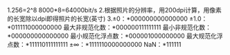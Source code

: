 1.256=2^8
8000*8=64000bit/s
2.根据照片的分辨率，用200dpi计算，用像素的长宽除以dpi即得照片的长宽(英寸)
3.±0：*000000000000000
±1.0：*011111000000000
最大非规范化数：*000000111111111
最小非规范化数：*000000000000000
最小规范化浮点数：*000001000000000
最大规范化浮点数：*111110111111111
±∞：*1111110000000000
NaN：*111111